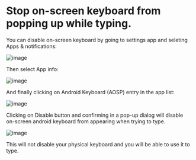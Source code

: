 # Stop on-screen keyboard from popping up while typing.

You can disable on-screen keyboard by going to settings app and seleting Apps & notifications:

![image](https://user-images.githubusercontent.com/35414314/132976664-23ded884-6a57-41b0-9033-6d27a887df31.png)

Then select App info:

![image](https://user-images.githubusercontent.com/35414314/132976670-3f401d7f-6c17-472e-bba3-40cf9e5a3844.png)

And finally clicking on Android Keyboard (AOSP) entry in the app list:

![image](https://user-images.githubusercontent.com/35414314/132976694-b17abd88-3807-45ba-8d58-0be1352f0d80.png)

Clicking on Disable button and confirming in a pop-up dialog will disable on-screen android keyboard from appearing when trying to type.

![image](https://user-images.githubusercontent.com/35414314/132976739-83a33469-92d4-422c-a340-30f4275df510.png)

This will not disable your physical keyboard and you will be able to use it to type.

